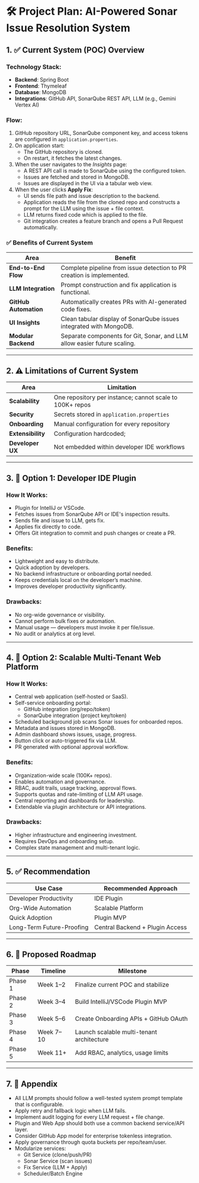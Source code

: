 # 🛠️ Project Plan: AI-Powered Sonar Issue Resolution System

## 1. ✅ Current System (POC) Overview

### Technology Stack:
- **Backend**: Spring Boot
- **Frontend**: Thymeleaf
- **Database**: MongoDB
- **Integrations**: GitHub API, SonarQube REST API, LLM (e.g., Gemini Vertex AI)

### Flow:
1. GitHub repository URL, SonarQube component key, and access tokens are configured in `application.properties`.
2. On application start:
    - The GitHub repository is cloned.
    - On restart, it fetches the latest changes.
3. When the user navigates to the *Insights* page:
    - A REST API call is made to SonarQube using the configured token.
    - Issues are fetched and stored in MongoDB.
    - Issues are displayed in the UI via a tabular web view.
4. When the user clicks **Apply Fix**:
    - UI sends file path and issue description to the backend.
    - Application reads the file from the cloned repo and constructs a prompt for the LLM using the issue + file context.
    - LLM returns fixed code which is applied to the file.
    - Git integration creates a feature branch and opens a Pull Request automatically.

### ✅ Benefits of Current System

| Area                  | Benefit                                                                 |
|-----------------------|-------------------------------------------------------------------------|
| **End-to-End Flow**    | Complete pipeline from issue detection to PR creation is implemented.   |
| **LLM Integration**    | Prompt construction and fix application is functional.                  |
| **GitHub Automation**  | Automatically creates PRs with AI-generated code fixes.                 |
| **UI Insights**        | Clean tabular display of SonarQube issues integrated with MongoDB.      |
| **Modular Backend**    | Separate components for Git, Sonar, and LLM allow easier future scaling.|

---

## 2. ⚠️ Limitations of Current System

| Area                 | Limitation                                               |
|----------------------|----------------------------------------------------------|
| **Scalability**       | One repository per instance; cannot scale to 100K+ repos |
| **Security**          | Secrets stored in `application.properties`               |
| **Onboarding**        | Manual configuration for every repository                |
| **Extensibility**     | Configuration hardcoded;
| **Developer UX**      | Not embedded within developer IDE workflows              |

---

## 3. 🧩 Option 1: Developer IDE Plugin

### How It Works:
- Plugin for IntelliJ or VSCode.
- Fetches issues from SonarQube API or IDE's inspection results.
- Sends file and issue to LLM, gets fix.
- Applies fix directly to code.
- Offers Git integration to commit and push changes or create a PR.

### Benefits:
- Lightweight and easy to distribute.
- Quick adoption by developers.
- No backend infrastructure or onboarding portal needed.
- Keeps credentials local on the developer’s machine.
- Improves developer productivity significantly.

### Drawbacks:
- No org-wide governance or visibility.
- Cannot perform bulk fixes or automation.
- Manual usage — developers must invoke it per file/issue.
- No audit or analytics at org level.

---

## 4. 🏢 Option 2: Scalable Multi-Tenant Web Platform

### How It Works:
- Central web application (self-hosted or SaaS).
- Self-service onboarding portal:
    - GitHub integration (org/repo/token)
    - SonarQube integration (project key/token)
- Scheduled background job scans Sonar issues for onboarded repos.
- Metadata and issues stored in MongoDB.
- Admin dashboard shows issues, usage, progress.
- Button click or auto-triggered fix via LLM.
- PR generated with optional approval workflow.

### Benefits:
- Organization-wide scale (100K+ repos).
- Enables automation and governance.
- RBAC, audit trails, usage tracking, approval flows.
- Supports quotas and rate-limiting of LLM API usage.
- Central reporting and dashboards for leadership.
- Extendable via plugin architecture or API integrations.

### Drawbacks:
- Higher infrastructure and engineering investment.
- Requires DevOps and onboarding setup.
- Complex state management and multi-tenant logic.

---

## 5. ✅ Recommendation

| Use Case                      | Recommended Approach            |
|-------------------------------|---------------------------------|
| Developer Productivity        | IDE Plugin                      |
| Org-Wide Automation           | Scalable Platform               |
| Quick Adoption                | Plugin MVP                      |
| Long-Term Future-Proofing     | Central Backend + Plugin Access |

---

## 6. 📅 Proposed Roadmap

| Phase      | Timeline     | Milestone                                     |
|------------|--------------|-----------------------------------------------|
| Phase 1    | Week 1–2     | Finalize current POC and stabilize            |
| Phase 2    | Week 3–4     | Build IntelliJ/VSCode Plugin MVP             |
| Phase 3    | Week 5–6     | Create Onboarding APIs + GitHub OAuth        |
| Phase 4    | Week 7–10    | Launch scalable multi-tenant architecture     |
| Phase 5    | Week 11+     | Add RBAC, analytics, usage limits             |

---

## 7. 📝 Appendix

- All LLM prompts should follow a well-tested system prompt template that is configurable.
- Apply retry and fallback logic when LLM fails.
- Implement audit logging for every LLM request + file change.
- Plugin and Web App should both use a common backend service/API layer.
- Consider GitHub App model for enterprise tokenless integration.
- Apply governance through quota buckets per repo/team/user.
- Modularize services:
    - Git Service (clone/push/PR)
    - Sonar Service (scan issues)
    - Fix Service (LLM + Apply)
    - Scheduler/Batch Engine